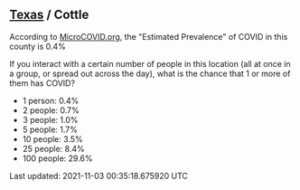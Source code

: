
## [Texas](/united-states/texas) / Cottle

According to [MicroCOVID.org](http://microcovid.org),
the "Estimated Prevalence" of COVID in this county is 0.4%

If you interact with a certain number of people in this location
(all at once in a group, or spread out across the day), what is the chance that
1 or more of them has COVID?

- 1 person: 0.4%
- 2 people: 0.7%
- 3 people: 1.0%
- 5 people: 1.7%
- 10 people: 3.5%
- 25 people: 8.4%
- 100 people: 29.6%

Last updated: 2021-11-03 00:35:18.675920 UTC
